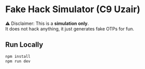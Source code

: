 # Fake Hack Simulator (C9 Uzair)

⚠️ Disclaimer: This is a **simulation only**.  
It does not hack anything, it just generates fake OTPs for fun.

## Run Locally
```bash
npm install
npm run dev
